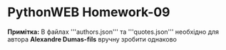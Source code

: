 # PythonWEB Homework-09

**Примітка:** В файлах '''authors.json''' та '''quotes.json''' необхідно для автора **Alexandre Dumas-fils** вручну зробити однаково
